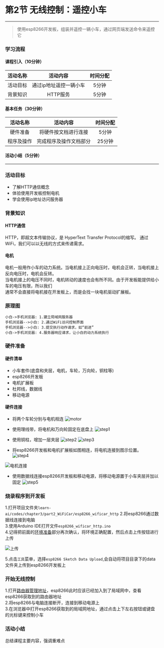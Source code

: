 # 第2节 无线控制：遥控小车

---

>使用esp8266开发板，组装并遥控一辆小车，通过网页端发送命令来遥控它

### 学习流程

#### 课程引入（10分钟）

活动名称 | 活动内容 | 时间分配
:-: | :-: | :-:
活动目标| 通过ip地址遥控一辆小车 | 5分钟
背景知识 | HTTP服务 | 5分钟

#### 基本任务（30分钟）

活动名称 | 活动内容 | 时间分配
:-: | :-: | :-:
硬件准备 | 将硬件按文档进行连接 | 5分钟
程序及操作 | 完成程序及操作文档部分 | 25分钟

#### 活动小结（5分钟）

---

### 活动目标

- 了解HTTP通信概念
- 体验使用开发板控制电机
- 学会使用ip地址访问服务器

### 背景知识

#### HTTP通信

HTTP，即超文本传输协议，是 HyperText Transfer Protocol的缩写。
通过WiFi，我们可以以无线的方式来传递需求。

#### 电机

电机一般用作小车的动力系统。当电机接上正向电压时，电机会正转，当电机接上反向电压时，电机会反转。  
当电机接上的电压不同时，电机转动的速度也会有所不同。由于开发板能提供给小车的电压有限，所以我们  
通常不会直接将电机接在开发板上，而是会找一块电机驱动扩展板。

### 原理图

``` sequence
小白->手机浏览器: 1.建立局域网服务器
手机浏览器-->小白: 2.通过WiFi访问控制界面
手机浏览器-->小白: 3.提交执行动作请求，如“前进”
小白->手机浏览器: 4.服务器响应请求，让小白的动力系统执行
```

### 硬件准备

#### 硬件清单

- 小车套件(底盘和夹层，电机，车轮，万向轮，铜柱等)
- esp8266开发板
- 电机扩展板
- 杜邦线，数据线
- 移动电源

#### 硬件连接

- 将两个车轮分别与电机相连
![motor](https://md.hass.live/motor.png)

- 使用理线带，将电机和万向轮固定在底盘上
![step1](https://md.hass.live/step1.jpg)

- 使用铜柱，增加一层夹层
![step2](https://md.hass.live/step2.jpg)
![step3](https://md.hass.live/step3.jpg)

- 将esp8266开发板和电机扩展板如图相连，将电机连接到图示位置。
![step4](https://md.hass.live/step4.jpg)

![电机连接](https://md.hass.live/niji/2019-05-07-Xnip2019-05-07_17-10-07.png)

- 使用数据线连接esp8266开发板和移动电源，将移动电源置于小车夹层并加以固定
![step5](https://md.hass.live/step5.jpg)

### 烧录程序到开发板

1.打开项目文件夹`learn-ai/codes/chapter3/part2_WiFiCar/esp8266_wificar_http`
2.将esp8266通过数据线连接到电脑  
3.使用Arduino IDE打开文件`esp8266_wificar_http.ino`  
4.记得把前面的[环境准备](#setup-2)部分再次确认，将环境正确配置，然后点击上传按钮进行上传  

![上传](https://md.hass.live/niji/2019-05-08-Xnip2019-05-08_10-15-02.png?imageView2/0/interlace/1/q/46|imageslim)

5.点击`工具`菜单，选择`esp8266 Sketch Data Upload`,会自动将项目目录下的data文件夹上传到esp8266开发板上

### 开始无线控制

1.打开[路由器管理地址](http://192.168.123.1)，esp8266此时应该已经加入到了局域网中，查看esp8266获取到的路由器地址  
2.将esp8266与电脑连接断开，连接到移动电源上  
3.在浏览器中打开esp8266获取到的局域网地址，通过点击上下左右按钮或键盘的光标键来控制小车  

### **活动小结**

总结课程主要内容，强调重难点
